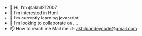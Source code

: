 - 👋 Hi, I’m @akhil212007
- 👀 I’m interested in Html
- 🌱 I’m currently learning javascript
- 💞️ I’m looking to collaborate on ....
- 📫 How to reach me 
Mail me at- akhilpandeycode@gmail.com

<!---
akhil212007/akhil212007 is a ✨ special ✨ repository because its `README.md` (this file) appears on your GitHub profile.
You can click the Preview link to take a look at your changes.
--->
